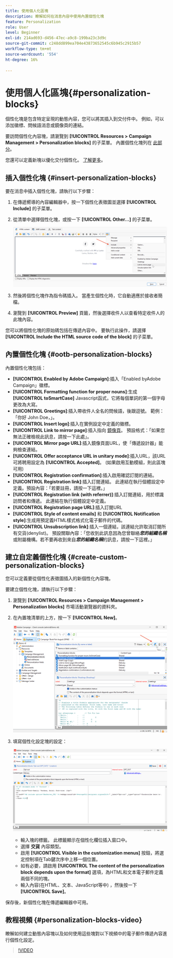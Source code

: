 ```yaml
---
title: 使用個人化區塊
description: 瞭解如何在消息內容中使用內置個性化塊
feature: Personalization
role: User
level: Beginner
exl-id: 214ad693-d456-47ec-a9c8-199ba23c3d9c
source-git-commit: c248dd899ea704e43873652545c6b945c2915b57
workflow-type: tm+mt
source-wordcount: '554'
ht-degree: 16%

---
```


# 使用個人化區塊{#personalization-blocks}

個性化塊是包含特定呈現的動態內容，您可以將其插入到交付件中。 例如，可以添加徽標、問候語消息或鏡像頁的連結。

要訪問個性化內容塊，請瀏覽到 **[!UICONTROL Resources > Campaign Management > Personalization blocks]** 的子菜單。 內置個性化塊列在 [此部分](#ootb-personalization-blocks)。

您還可以定義新塊以優化交付個性化。 [了解更多](#create-custom-personalization-blocks)。

## 插入個性化塊 {#insert-personalization-blocks}

要在消息中插入個性化塊，請執行以下步驟：

1. 在傳遞嚮導的內容編輯器中，按一下個性化表徵圖並選擇 **[!UICONTROL Include]** 的子菜單。
1. 從清單中選擇個性化塊，或按一下 **[!UICONTROL Other...]** 的子菜單。

   ![](assets/perso-content-block.png)

1. 然後將個性化塊作為指令碼插入。 當產生個性化時，它自動適應於接收者簡檔。
1. 瀏覽到 **[!UICONTROL Preview]** 頁籤，然後選擇收件人以查看特定收件人的此塊內容。

您可以將個性化塊的原始碼包括在傳遞內容中。 要執行此操作，請選擇 **[!UICONTROL Include the HTML source code of the block]** 的子菜單。

## 內置個性化塊 {#ootb-personalization-blocks}

內置個性化塊包括：

* **[!UICONTROL Enabled by Adobe Campaign]**:插入「Enabled byAdobe Campaign」徽標。
* **[!UICONTROL Formatting function for proper nouns]**:生成 **[!UICONTROL toSmartCase]** Javascript函式，它將每個單詞的第一個字母更改為大寫。
* **[!UICONTROL Greetings]**:插入帶收件人全名的問候語，後跟逗號。 範例：「你好 John Doe，」。
* **[!UICONTROL Insert logo]**:插入在實例設定中定義的徽標。
* **[!UICONTROL Link to mirror page]**:插入指向 [鏡像頁](mirror-page.md)。 預設格式：「如果您無法正確檢視此訊息，請按一下此處」。
* **[!UICONTROL Mirror page URL]**:插入鏡像頁面URL，使「傳遞設計器」能夠檢查連結。
* **[!UICONTROL Offer acceptance URL in unitary mode]**:插入URL，該URL可將聘用設定為 **[!UICONTROL Accepted]**。 (如果啟用互動模組，則此區塊可用)
* **[!UICONTROL Registration confirmation]**:插入啟用確認訂閱的連結。
* **[!UICONTROL Registration link]**:插入訂閱連結。 此連結在執行個體設定中定義。預設內容：「若要註冊，請按一下這裡。」
* **[!UICONTROL Registration link (with referrer)]**:插入訂閱連結，用於標識訪問者和傳遞。 此連結在執行個體設定中定義。
* **[!UICONTROL Registration page URL]**:插入訂閱URL
* **[!UICONTROL Style of content emails]** 和 **[!UICONTROL Notification style]**:生成用預定義HTML樣式格式化電子郵件的代碼。
* **[!UICONTROL Unsubscription link]**:插入一個連結，該連結允許取消訂閱所有交貨(denylist)。 預設關聯內容：「您收到此訊息因為您曾聯絡&#x200B;***您的組織名稱***&#x200B;或附屬機構。若不要再收到來自&#x200B;***您的組織名稱***&#x200B;的訊息，請按一下這裡。」

## 建立自定義個性化塊 {#create-custom-personalization-blocks}

您可以定義要從個性化表徵圖插入的新個性化內容塊。

要建立個性化塊，請執行以下步驟：

1. 瀏覽到 **[!UICONTROL Resources > Campaign Management > Personalization blocks]** 市場活動瀏覽器的資料夾。
1. 在內置塊清單的上方，按一下 **[!UICONTROL New]**。

   ![](assets/perso-new-block.png)

1. 填寫個性化設定塊的設定：

   ![](assets/perso-custom-block.png)

   * 輸入塊的標籤。 此標籤顯示在個性化欄位插入窗口中。
   * 選擇 **交貨** 內容類型。
   * 啟用 **[!UICONTROL Visible in the customization menus]** 按鈕，將選定控制項在Tab鍵次序中上移一個位置。
   * 如有必要，請啟用 **[!UICONTROL The content of the personalization block depends upon the format]** 選項，為HTML和文本電子郵件定義兩個不同的塊。
   * 輸入內容(在HTML、文本、JavaScript等中) ，然後按一下 **[!UICONTROL Save]**。

保存後，新個性化塊在傳遞編輯器中可用。

## 教程視頻 {#personalization-blocks-video}

瞭解如何建立動態內容塊以及如何使用這些塊對以下視頻中的電子郵件傳遞內容進行個性化設定。

>[!VIDEO](https://video.tv.adobe.com/v/342088?quality=12)
